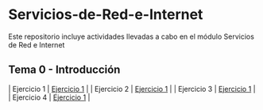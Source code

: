 # Servicios-de-Red-e-Internet
Este repositorio incluye actividades llevadas a cabo en el módulo Servicios de Red e Internet

## Tema 0 - Introducción

| Ejercicio 1 | [Ejercicio 1](https://github.com/AsdrubalCarbajosa/Servicios-de-Red-e-Internet/blob/main/Tema-0/Actividad-1.md) |
| Ejercicio 2 | [Ejercicio 1](https://github.com/AsdrubalCarbajosa/Servicios-de-Red-e-Internet/blob/main/Tema-0/Actividad-2.md) |
| Ejercicio 3 | [Ejercicio 1](https://github.com/AsdrubalCarbajosa/Servicios-de-Red-e-Internet/blob/main/Tema-0/Actividad-3.md) |
| Ejercicio 4 | [Ejercicio 1](https://github.com/AsdrubalCarbajosa/Servicios-de-Red-e-Internet/blob/main/Tema-0/Actividad-4.md) |
